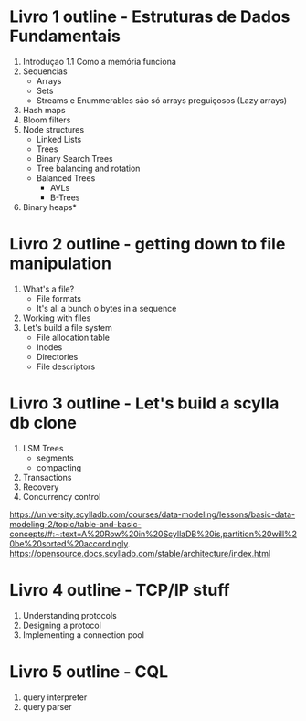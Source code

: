 # Livro 1 outline - Estruturas de Dados Fundamentais

1. Introduçao
    1.1 Como a memória funciona
2. Sequencias
    - Arrays
    - Sets
    - Streams e Enummerables são só arrays preguiçosos (Lazy arrays)
3. Hash maps
4. Bloom filters
5. Node structures
    - Linked Lists
    - Trees
    - Binary Search Trees
    - Tree balancing and rotation
    - Balanced Trees
        - AVLs
        - B-Trees
6. Binary heaps*

# Livro 2 outline - getting down to file manipulation

1. What's a file?
    - File formats
    - It's all a bunch o bytes in a sequence
2. Working with files
3. Let's build a file system
    - File allocation table
    - Inodes
    - Directories
    - File descriptors

# Livro 3 outline - Let's build a scylla db clone

1. LSM Trees
    - segments
    - compacting
2. Transactions
3. Recovery
4. Concurrency control

https://university.scylladb.com/courses/data-modeling/lessons/basic-data-modeling-2/topic/table-and-basic-concepts/#:~:text=A%20Row%20in%20ScyllaDB%20is,partition%20will%20be%20sorted%20accordingly.
https://opensource.docs.scylladb.com/stable/architecture/index.html

# Livro 4 outline - TCP/IP stuff

1. Understanding protocols
2. Designing a protocol
3. Implementing a connection pool

# Livro 5 outline - CQL

1. query interpreter
2. query parser
